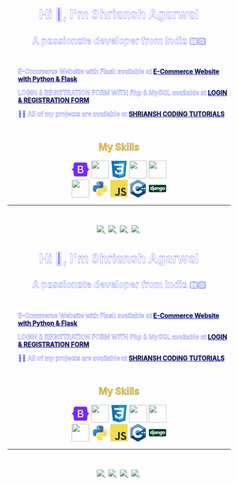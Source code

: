 <div class="portfolio" style="
    color: white;
    font-weight: 700;
    -webkit-text-stroke: 0.3px blue;
">
<h1 align="center">Hi 👋, I'm Shriansh Agarwal</h1>
<h2 align="center">A passionate developer from India  🇮🇳</h2>
<br>

- E-Commerce Website with Flask available at [E-Commerce Website with Python & Flask](http://bit.ly/e-commerce-website-flask)

- LOGIN & REGISTRATION FORM WITH Php & MySQL available at [LOGIN & REGISTRATION FORM ](https://www.youtube.com/playlist?list=PL6vqxedVRTOYrxjz-6mx5UWOPb2Ze5SlM)

- 👨‍💻 All of my projects are available at [SHRIANSH CODING TUTORIALS ](youtube.com/c/ShrianshCodingTutorials)


## <br><center style="color: gold;"> **My Skills**
<center align="center">
    <img src="https://raw.githubusercontent.com/devicons/devicon/master/icons/bootstrap/bootstrap-plain.svg"  width="40" height="40"/>
    <img src="https://www.vectorlogo.zone/logos/w3_html5/w3_html5-icon.svg"  width="40" height="40"/>
    <img src="https://raw.githubusercontent.com/devicons/devicon/master/icons/css3/css3-original.svg" width="40" height="40"/>
    <img src="https://raw.githubusercontent.com/prplx/svg-logos/5585531d45d294869c4eaab4d7cf2e9c167710a9/svg/materialize.svg" width="40" height="40"/> 
    <img src="https://www.vectorlogo.zone/logos/tailwindcss/tailwindcss-icon.svg" width="40" height="40"/>
    <!--  -->
    <br>
    <!--  -->
    <img src="https://www.vectorlogo.zone/logos/pocoo_flask/pocoo_flask-icon.svg"/  width="40" height="40"> 
    <img src="https://raw.githubusercontent.com/devicons/devicon/master/icons/python/python-original.svg"  width="40" height="40"/>
    <img src="https://raw.githubusercontent.com/devicons/devicon/master/icons/javascript/javascript-original.svg"  width="40" height="40"/>
    <img src="https://raw.githubusercontent.com/devicons/devicon/master/icons/cplusplus/cplusplus-original.svg"  width="40" height="40"/>
    <img src="https://raw.githubusercontent.com/devicons/devicon/master/icons/django/django-original.svg"  width="40" height="40"/>
</center>

<hr>
<br>
<p class="social" align="center">
<a href="https://twitter.com/shrianshagarwal" target="blank">
    <img src="https://img.icons8.com/color/48/000000/twitter.png"/>
</a>&nbsp;
<a href="https://fb.com/shriansh.agarwal" target="blank">
    <img src="https://img.icons8.com/color/48/000000/facebook-new.png"/>
</a>&nbsp;
<a href="https://instagram.com/_.shriansh_agarwal" target="blank">
    <img src="https://img.icons8.com/color/48/000000/instagram-new.png"/>
</a>&nbsp;
<a href="https://www.youtube.com/c/shriansh coding tutorials" target="blank">
    <img src="https://img.icons8.com/color/48/000000/youtube-play.png"/>
</a>&nbsp;
</p>


</div>
<div class="portfolio" style="
    color: white;
    font-weight: 700;
    -webkit-text-stroke: 0.3px blue;
">
<h1 align="center">Hi 👋, I'm Shriansh Agarwal</h1>
<h2 align="center">A passionate developer from India  🇮🇳</h2>
<br>

- E-Commerce Website with Flask available at [E-Commerce Website with Python & Flask](http://bit.ly/e-commerce-website-flask)

- LOGIN & REGISTRATION FORM WITH Php & MySQL available at [LOGIN & REGISTRATION FORM ](https://www.youtube.com/playlist?list=PL6vqxedVRTOYrxjz-6mx5UWOPb2Ze5SlM)

- 👨‍💻 All of my projects are available at [SHRIANSH CODING TUTORIALS ](youtube.com/c/ShrianshCodingTutorials)


## <br><center style="color: gold;"> **My Skills**
<center>
    <img src="https://raw.githubusercontent.com/devicons/devicon/master/icons/bootstrap/bootstrap-plain.svg"  width="40" height="40"/>
    <img src="https://www.vectorlogo.zone/logos/w3_html5/w3_html5-icon.svg"  width="40" height="40"/>
    <img src="https://raw.githubusercontent.com/devicons/devicon/master/icons/css3/css3-original.svg" width="40" height="40"/>
    <img src="https://raw.githubusercontent.com/prplx/svg-logos/5585531d45d294869c4eaab4d7cf2e9c167710a9/svg/materialize.svg" width="40" height="40"/> 
    <img src="https://www.vectorlogo.zone/logos/tailwindcss/tailwindcss-icon.svg" width="40" height="40"/>
    <!--  -->
    <br>
    <!--  -->
    <img src="https://www.vectorlogo.zone/logos/pocoo_flask/pocoo_flask-icon.svg"/  width="40" height="40"> 
    <img src="https://raw.githubusercontent.com/devicons/devicon/master/icons/python/python-original.svg"  width="40" height="40"/>
    <img src="https://raw.githubusercontent.com/devicons/devicon/master/icons/javascript/javascript-original.svg"  width="40" height="40"/>
    <img src="https://raw.githubusercontent.com/devicons/devicon/master/icons/cplusplus/cplusplus-original.svg"  width="40" height="40"/>
    <img src="https://raw.githubusercontent.com/devicons/devicon/master/icons/django/django-original.svg"  width="40" height="40"/>
</center>

<hr>
<br>
<p class="social" align="center">
<a href="https://twitter.com/shrianshagarwal" target="blank">
    <img src="https://img.icons8.com/color/48/000000/twitter.png"/>
</a>&nbsp;
<a href="https://fb.com/shriansh.agarwal" target="blank">
    <img src="https://img.icons8.com/color/48/000000/facebook-new.png"/>
</a>&nbsp;
<a href="https://instagram.com/_.shriansh_agarwal" target="blank">
    <img src="https://img.icons8.com/color/48/000000/instagram-new.png"/>
</a>&nbsp;
<a href="https://www.youtube.com/c/shriansh coding tutorials" target="blank">
    <img src="https://img.icons8.com/color/48/000000/youtube-play.png"/>
</a>&nbsp;
</p>


</div>
